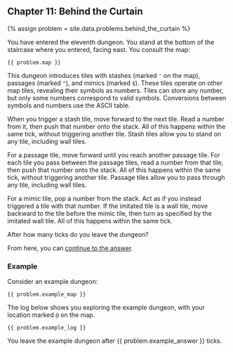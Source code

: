 ## Chapter 11: Behind the Curtain

{% assign problem = site.data.problems.behind_the_curtain %}

You have entered the eleventh dungeon. You stand at the bottom of the staircase where you entered, facing east. You consult the map:

```
{{ problem.map }}
```

This dungeon introduces tiles with stashes (marked `'` on the map), passages (marked `"`), and mimics (marked `$`). These tiles operate on other map tiles, revealing their symbols as numbers. Tiles can store any number, but only some numbers correspond to valid symbols. Conversions between symbols and numbers use the ASCII table.

When you trigger a stash tile, move forward to the next tile. Read a number from it, then push that number onto the stack. All of this happens within the same tick, without triggering another tile. Stash tiles allow you to stand on any tile, including wall tiles.

For a passage tile, move forward until you reach another passage tile. For each tile you pass between the passage tiles, read a number from that tile, then push that number onto the stack. All of this happens within the same tick, without triggering another tile. Passage tiles allow you to pass through any tile, including wall tiles.

For a mimic tile, pop a number from the stack. Act as if you instead triggered a tile with that number. If the imitated tile is a wall tile, move backward to the tile before the mimic tile, then turn as specified by the imitated wall tile. All of this happens within the same tick.

After how many ticks do you leave the dungeon?

From here, you can [continue to the answer](../../answers/chapters/11/behind-the-curtain.md).


### Example

Consider an example dungeon:

```
{{ problem.example_map }}
```

The log below shows you exploring the example dungeon, with your location marked `@` on the map.

```
{{ problem.example_log }}
```

You leave the example dungeon after {{ problem.example_answer }} ticks.
